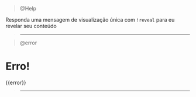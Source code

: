 > @Help

Responda uma mensagem de visualização única com `!reveal` para eu revelar seu conteúdo

> ---

> @error

# Erro!

{{error}}

> ---
